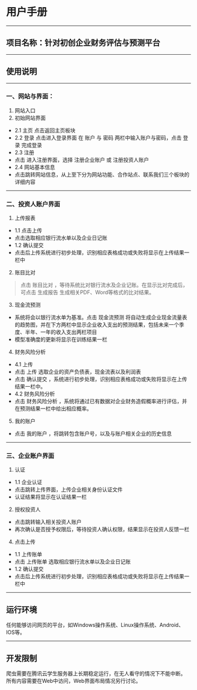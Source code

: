 # 用户手册
***
## 项目名称：针对初创企业财务评估与预测平台
***
## 使用说明
***
### 一、网站与界面：
1. 网站入口 
2. 初始网站界面
  - 2.1	主页 
    点击返回主页板块
  - 2.2	登录
    点击进入登录界面
    在 账户 与 密码 两栏中输入账户与密码，点击 登录 完成登录
  - 2.3	注册
  - 点击 进入注册界面，选择 注册企业账户 或 注册投资人账户
  - 2.4 网站基本信息
  - 点击跳转网站信息，从上至下分为网站功能、合作站点、联系我们三个板块的详细内容
***
### 二、投资人账户界面
1.	上传报表
  - 1.1 点击上传
  - 点击选取相应银行流水单以及企业日记账
  - 1.2 确认提交
  - 点击后上传系统进行初步处理，识别相应表格成功或失败将显示在上传结果一栏中
2.	账目比对
> 点击 账目比对 ，等待系统比对银行流水及企业记账。在显示比对完成后，可点击 生成报告 生成相关PDF、Word等格式的比对结果。
3.  现金流预测
  - 系统将会以银行流水单为基准。点击 现金流预测 将自动生成企业现金流量表的趋势图，并在下方两栏中显示企业收入支出的预测结果，包括未来一个季度、半年、一年的收入支出两栏项目
  - 模型准确度的更新将显示在训练结果一栏
 4. 财务风险分析
  - 4.1	上传
  - 点击 上传 选取企业的资产负债表，现金流表以及利润表
  - 点击 确认提交 ，系统进行初步处理，识别相应表格成功或失败将显示在上传结果一栏中。
  - 4.2	财务风险分析
  - 点击 财务风险分析 ，系统将通过已有数据对企业财务造假概率进行评估，并在预测结果一栏中给出相应概率。
5. 我的账户
  - 点击 我的账户 ，将跳转包含账户号，以及与账户相关企业的历史信息 
***
### 三、企业账户界面
1. 认证
  - 1.1 企业认证
  - 点击跳转上传界面，上传企业相关身份认证文件
  - 认证结果将显示在认证结果一栏
2. 授权投资人
  - 点击跳转输入相关投资人账户
  - 再次确认是否授予权限后，等待投资人确认权限，结果显示在投资人反馈一栏
4. 点击上传
  - 1.1 上传账单
  - 点击 上传账单 选取相应银行流水单以及企业日记账
  - 1.2 确认提交
  - 点击后上传系统进行初步处理，识别相应表格成功或失败将显示在上传结果一栏中
***
## 运行环境
任何能够访问网页的平台，如Windows操作系统、Linux操作系统、Android、IOS等。
***
## 开发限制
爬虫需要在腾讯云学生服务器上长期稳定运行，在无人看守的情况下不能中断。
所有内容需要在Web中访问，Web界面布局情况另行讨论。

